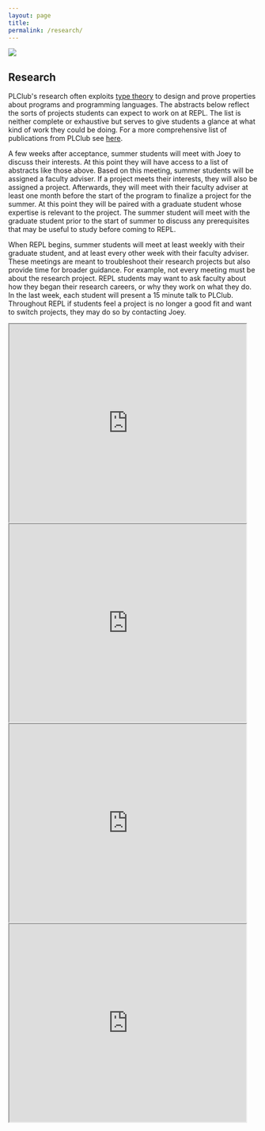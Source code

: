 ```yaml
---
layout: page
title: 
permalink: /research/
---
```


<img align="center" src="/images/weirich1.png">

## Research

PLClub's research often exploits [type theory](https://en.wikipedia.org/wiki/Type_theory) to design and prove properties about programs and programming languages. The abstracts below reflect the sorts of projects students can expect to work on at REPL. The list is neither complete or exhaustive but serves to give students a glance at what kind of work they could be doing. For a more comprehensive list of publications from PLClub see [here](https://www.cis.upenn.edu/~plclub/papers/).

A few weeks after acceptance, summer students will meet with Joey to discuss their interests. At this point they will have access to a list of abstracts like those above. Based on this meeting, summer students will be assigned a faculty adviser. If a project meets their interests, they will also be assigned a project. Afterwards, they will meet with their faculty adviser at least one month before the start of the program to finalize a project for the summer. At this point they will be paired with a graduate student whose expertise is relevant to the project. The summer student will meet with the graduate student prior to the start of summer to discuss any prerequisites that may be useful to study before coming to REPL.

When REPL begins, summer students will meet at least weekly with their graduate student, and at least every other week with their faculty adviser. These meetings are meant to troubleshoot their research projects but also provide time for broader guidance. For example, not every meeting must be about the research project. REPL students may want to ask faculty about how they began their research careers, or why they work on what they do. In the last week, each student will present a 15 minute talk to PLClub. Throughout REPL if students feel a project is no longer a good fit and want to switch projects, they may do so by contacting Joey.


<iframe src="https://drive.google.com/file/d/1CjYJ3NIkLMYiXEiWoHdLC-uCOkFD8DHV/preview" width="95%" height="400px" style="border:15;"></iframe>

<iframe src="https://drive.google.com/file/d/1OAW29gr6dOVAOEILRa-UulhtBJy1q9h7/preview" width="95%" height="400px" style="border:15;"></iframe>

<iframe src="https://drive.google.com/file/d/1whzniq6BXGHiUEeOyBYamAKgWKAp6OmZ/preview" width="95%" height="400px" style="border:15;"></iframe>

<iframe src="https://drive.google.com/file/d/1CjYJ3NIkLMYiXEiWoHdLC-uCOkFD8DHV/preview" width="95%" height="400px" style="border:15;"></iframe>

